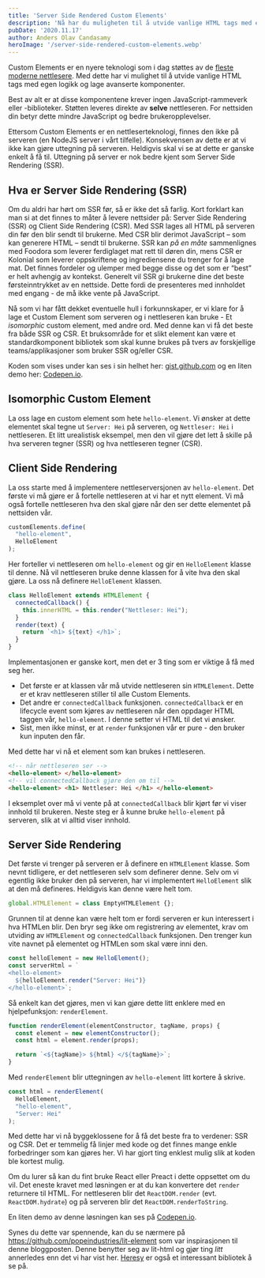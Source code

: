 ```yaml
---
title: 'Server Side Rendered Custom Elements'
description: 'Nå har du muligheten til å utvide vanlige HTML tags med egen logikk og lage avanserte komponenter. Les mer >>'
pubDate: '2020.11.17'
author: Anders Olav Candasamy
heroImage: '/server-side-rendered-custom-elements.webp'
---
```


Custom Elements er en nyere teknologi som i dag støttes av de [fleste moderne nettlesere](https://caniuse.com/custom-elementsv1). Med dette har vi mulighet til å utvide vanlige HTML tags med egen logikk og lage avanserte komponenter.

Best av alt er at disse komponentene krever ingen JavaScript-rammeverk eller -biblioteker. Støtten leveres direkte av **selve** nettleseren. For nettsiden din betyr dette mindre JavaScript og bedre brukeropplevelser.

Ettersom Custom Elements er en nettleserteknologi, finnes den ikke på serveren (en NodeJS server i vårt tilfelle). Konsekvensen av dette er at vi ikke kan gjøre uttegning på serveren. Heldigvis skal vi se at dette er ganske enkelt å få til. Uttegning på server er nok bedre kjent som Server Side Rendering (SSR).

## Hva er Server Side Rendering (SSR)

Om du aldri har hørt om SSR før, så er ikke det så farlig. Kort forklart kan man si at det finnes to måter å levere nettsider på: Server Side Rendering (SSR) og Client Side Rendering (CSR). Med SSR lages all HTML på serveren din før den blir sendt til brukerne. Med CSR blir derimot JavaScript – som kan generere HTML – sendt til brukerne. SSR kan *på en måte* sammenlignes med Foodora som leverer ferdiglaget mat rett til døren din, mens CSR er Kolonial som leverer oppskriftene og ingrediensene du trenger for å lage mat. Det finnes fordeler og ulemper med begge disse og det som er “best” er helt avhengig av kontekst. Generelt vil SSR gi brukerne dine det beste førsteinntrykket av en nettside. Dette fordi de presenteres med innholdet med engang - de må ikke vente på JavaScript.

Nå som vi har fått dekket eventuelle hull i forkunnskaper, er vi  klare for å lage et Custom Element som serveren og i nettleseren kan bruke - Et *isomorphic* custom element, med andre ord. Med denne kan vi få det beste fra både SSR og CSR. Et bruksområde for et slikt element kan være et standardkomponent bibliotek som skal kunne brukes på tvers av forskjellige teams/applikasjoner som bruker SSR og/eller CSR.

Koden som vises under kan ses i sin helhet her: [gist.github.com](https://gist.github.com/AndersCan/d216a385d951f8d5ba8a0dc3373d6417) og en liten demo her: [Codepen.io](https://codepen.io/AndersCan/full/BazMJJp).

## Isomorphic Custom Element

La oss lage en custom element som hete `hello-element`. Vi ønsker at dette elementet skal tegne ut `Server: Hei` på serveren, og `Nettleser: Hei` i nettleseren. Et litt urealistisk eksempel, men den vil gjøre det lett å skille på hva serveren tegner (SSR) og hva nettleseren tegner (CSR).

## Client Side Rendering

La oss starte med å implementere nettleserversjonen av `hello-element`. Det første vi må gjøre er å fortelle nettleseren at vi har et nytt element. Vi må også fortelle nettleseren hva den skal gjøre når den ser dette elementet på nettsiden vår.

```js
customElements.define(
  "hello-element", 
  HelloElement
);
```

Her forteller vi nettleseren om `hello-element` og gir en `HelloElement` klasse til denne. Nå vil nettleseren bruke denne klassen for å vite hva den skal gjøre. La oss nå definere `HelloElement` klassen.

```js
class HelloElement extends HTMLElement {
  connectedCallback() {
    this.innerHTML = this.render("Nettleser: Hei");
  }
  render(text) {
    return `<h1> ${text} </h1>`;
  }
}
```

Implementasjonen er ganske kort, men det er 3 ting som er viktige å få med seg her.

- Det første er at klassen vår må utvide nettleseren sin `HTMLElement`. Dette er et krav nettleseren stiller til alle Custom Elements.
- Det andre er `connectedCallback` funksjonen. `connectedCallback` er en lifecycle event som kjøres av nettleseren når den oppdager HTML taggen vår, `hello-element`. I denne setter vi HTML til det vi ønsker.
- Sist, men ikke minst, er at `render` funksjonen vår er pure - den bruker kun inputen den får.

Med dette har vi nå et element som kan brukes i nettleseren.

```html
<!-- når nettleseren ser -->
<hello-element> </hello-element>
<!-- vil connectedCallback gjøre den om til -->
<hello-element> <h1> Nettleser: Hei </h1> </hello-element>
```

I eksemplet over må vi vente på at `connectedCallback` blir kjørt før vi viser innhold til brukeren. Neste steg er å kunne bruke `hello-element` på serveren, slik at vi alltid viser innhold.

## Server Side Rendering

Det første vi trenger på serveren er å definere en `HTMLElement` klasse. Som nevnt tidligere, er det nettleseren selv som definerer denne. Selv om vi egentlig ikke bruker den på serveren, har vi implementert `HelloElement` slik at den må defineres. Heldigvis kan denne være helt tom.

```js
global.HTMLElement = class EmptyHTMLElement {};
```

Grunnen til at denne kan være helt tom er fordi serveren er kun interessert i hva HTMLen blir. Den bryr seg ikke om registrering av elementet, krav om utviding av `HTMLElement` og `connectedCallback` funksjonen. Den trenger kun vite navnet på elementet og HTMLen som skal være inni den.

```js
const helloElement = new HelloElement();
const serverHtml = `
<hello-element>
  ${helloElement.render("Server: Hei")}
</hello-element>`;
```

Så enkelt kan det gjøres, men vi kan gjøre dette litt enklere med en hjelpefunksjon: `renderElement`.

```js
function renderElement(elementConstructor, tagName, props) {
  const element = new elementConstructor();
  const html = element.render(props);

  return `<${tagName}> ${html} </${tagName}>`;
}
```

Med `renderElement` blir uttegningen av `hello-element` litt kortere å skrive.

```js
const html = renderElement(
  HelloElement, 
  "hello-element", 
  "Server: Hei"
);
```

Med dette har vi nå byggeklossene for å få det beste fra to verdener: SSR og CSR. Det er temmelig få linjer med kode og det finnes mange enkle forbedringer som kan gjøres her. Vi har gjort ting enklest mulig slik at koden ble kortest mulig.

Om du lurer så kan du fint bruke React eller Preact i dette oppsettet om du vil. Det eneste kravet med løsningen er at du kan konvertere det `render` returnere til HTML. For nettleseren blir det `ReactDOM.render` (evt. `ReactDOM.hydrate`) og på serveren blir det `ReactDOM.renderToString`.

En liten demo av denne løsningen kan ses på [Codepen.io](https://codepen.io/AndersCan/full/BazMJJp).

Synes du dette var spennende, kan du se nærmere på https://github.com/popeindustries/lit-element som var inspirasjonen til denne bloggposten. Denne benytter seg av lit-html og gjør ting *litt* annerledes enn det vi har vist her. [Heresy](https://github.com/WebReflection/heresy) er også et interessant bibliotek å se på.